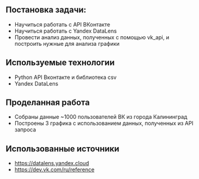 ## Постановка задачи:
- Научиться работать с API ВКонтакте
- Научиться работать с Yandex DataLens
- Провести анализ данных, полученных с помощью vk_api, и построить нужные для анализа графики

## Используемые технологии
- Python API Вконтакте и библиотека csv
- Yandex DataLens

## Проделанная работа
- Собраны данные ~1000 пользователей ВК из города Калининград
- Построены 3 графика с использованием данных, полученных из API запроса

## Использованные источники
- https://datalens.yandex.cloud
- https://dev.vk.com/ru/reference
